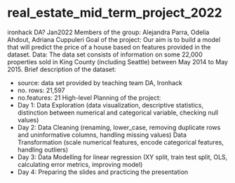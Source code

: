 # real_estate_mid_term_project_2022
ironhack DA? Jan2022
Members of the group: Alejandra Parra, Odelia Ahdout, Adriana Cuppuleri
Goal of the project: Our aim is to build a model that will predict the price of a house based on features provided in the dataset.
Data: The data set consists of information on some 22,000 properties sold in King County (including Seattle) between May 2014 to May 2015.
Brief description of the dataset: 
  - source: data set provided by teaching team DA, Ironhack
  - no. rows: 21,597
  - no.features: 21 
High-level Planning of the project:
  - Day 1: Data Exploration (data visualization, descriptive statistics, distinction between numerical and categorical variable, checking null              values)
  - Day 2: Data Cleaning (renaming, lower_case, removing duplicate rows and uninformative columns, handling missing values)
           Data Transformation (scale numerical features, encode categorical features, handling outliers)
  - Day 3: Data Modelling for linear regression (XY split, train test split, OLS, calculating error metrics, improving model)
  - Day 4: Preparing the slides and practicing the presentation
